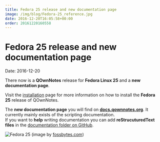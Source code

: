 ```yaml
---
title: Fedora 25 release and new documentation page
image: /img/blog/Fedora-25_reference.jpg
date: 2016-12-20T16:05:58+00:00
order: 20161220160558
---
```


# Fedora 25 release and new documentation page

<v-subheader class="blog">Date: 2016-12-20</v-subheader>

There now is a **QOwnNotes** release for **Fedora Linux 25** and a **new documentation page**.

Visit the [installation](https://old.qownnotes.org/installation#Fedora) page for more information on how to install the **Fedora 25** release of QOwnNotes.

The **new documentation page** you will find on **[docs.qownnotes.org](http://docs.qownnotes.org/)**. It currently mainly exists of the scripting documentation.  
If you want to **help** writing documentation you can add **reStrucuturedText files** in the [documentation folder on GitHub](https://github.com/pbek/QOwnNotes/tree/develop/doc).

 ![Fedora 25](/img/blog/Fedora-25_reference.jpg "Fedora 25")  (image by [fossbytes.com](https://fossbytes.com))